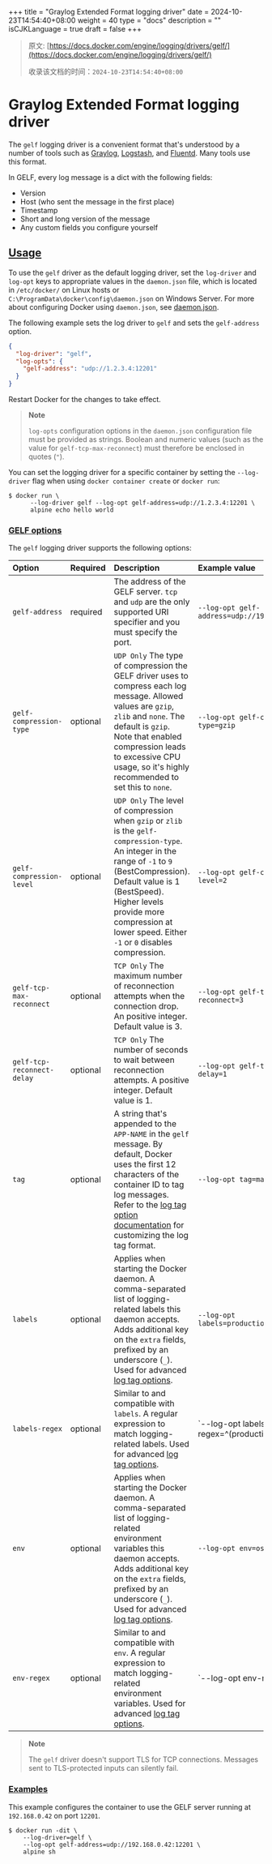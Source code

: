 +++
title = "Graylog Extended Format logging driver"
date = 2024-10-23T14:54:40+08:00
weight = 40
type = "docs"
description = ""
isCJKLanguage = true
draft = false
+++

> 原文: [https://docs.docker.com/engine/logging/drivers/gelf/](https://docs.docker.com/engine/logging/drivers/gelf/)
>
> 收录该文档的时间：`2024-10-23T14:54:40+08:00`

# Graylog Extended Format logging driver

The `gelf` logging driver is a convenient format that's understood by a number of tools such as [Graylog](https://www.graylog.org/), [Logstash](https://www.elastic.co/products/logstash), and [Fluentd](https://www.fluentd.org/). Many tools use this format.

In GELF, every log message is a dict with the following fields:

- Version
- Host (who sent the message in the first place)
- Timestamp
- Short and long version of the message
- Any custom fields you configure yourself

## [Usage](https://docs.docker.com/engine/logging/drivers/gelf/#usage)

To use the `gelf` driver as the default logging driver, set the `log-driver` and `log-opt` keys to appropriate values in the `daemon.json` file, which is located in `/etc/docker/` on Linux hosts or `C:\ProgramData\docker\config\daemon.json` on Windows Server. For more about configuring Docker using `daemon.json`, see [daemon.json](https://docs.docker.com/reference/cli/dockerd/#daemon-configuration-file).

The following example sets the log driver to `gelf` and sets the `gelf-address` option.



```json
{
  "log-driver": "gelf",
  "log-opts": {
    "gelf-address": "udp://1.2.3.4:12201"
  }
}
```

Restart Docker for the changes to take effect.

> **Note**
>
> 
>
> `log-opts` configuration options in the `daemon.json` configuration file must be provided as strings. Boolean and numeric values (such as the value for `gelf-tcp-max-reconnect`) must therefore be enclosed in quotes (`"`).

You can set the logging driver for a specific container by setting the `--log-driver` flag when using `docker container create` or `docker run`:



```console
$ docker run \
      --log-driver gelf --log-opt gelf-address=udp://1.2.3.4:12201 \
      alpine echo hello world
```

### [GELF options](https://docs.docker.com/engine/logging/drivers/gelf/#gelf-options)

The `gelf` logging driver supports the following options:

| Option                     | Required | Description                                                  | Example value                                     |
| :------------------------- | :------- | :----------------------------------------------------------- | :------------------------------------------------ |
| `gelf-address`             | required | The address of the GELF server. `tcp` and `udp` are the only supported URI specifier and you must specify the port. | `--log-opt gelf-address=udp://192.168.0.42:12201` |
| `gelf-compression-type`    | optional | `UDP Only` The type of compression the GELF driver uses to compress each log message. Allowed values are `gzip`, `zlib` and `none`. The default is `gzip`. Note that enabled compression leads to excessive CPU usage, so it's highly recommended to set this to `none`. | `--log-opt gelf-compression-type=gzip`            |
| `gelf-compression-level`   | optional | `UDP Only` The level of compression when `gzip` or `zlib` is the `gelf-compression-type`. An integer in the range of `-1` to `9` (BestCompression). Default value is 1 (BestSpeed). Higher levels provide more compression at lower speed. Either `-1` or `0` disables compression. | `--log-opt gelf-compression-level=2`              |
| `gelf-tcp-max-reconnect`   | optional | `TCP Only` The maximum number of reconnection attempts when the connection drop. An positive integer. Default value is 3. | `--log-opt gelf-tcp-max-reconnect=3`              |
| `gelf-tcp-reconnect-delay` | optional | `TCP Only` The number of seconds to wait between reconnection attempts. A positive integer. Default value is 1. | `--log-opt gelf-tcp-reconnect-delay=1`            |
| `tag`                      | optional | A string that's appended to the `APP-NAME` in the `gelf` message. By default, Docker uses the first 12 characters of the container ID to tag log messages. Refer to the [log tag option documentation](https://docs.docker.com/engine/logging/log_tags/) for customizing the log tag format. | `--log-opt tag=mailer`                            |
| `labels`                   | optional | Applies when starting the Docker daemon. A comma-separated list of logging-related labels this daemon accepts. Adds additional key on the `extra` fields, prefixed by an underscore (`_`). Used for advanced [log tag options](https://docs.docker.com/engine/logging/log_tags/). | `--log-opt labels=production_status,geo`          |
| `labels-regex`             | optional | Similar to and compatible with `labels`. A regular expression to match logging-related labels. Used for advanced [log tag options](https://docs.docker.com/engine/logging/log_tags/). | `--log-opt labels-regex=^(production_status|geo)` |
| `env`                      | optional | Applies when starting the Docker daemon. A comma-separated list of logging-related environment variables this daemon accepts. Adds additional key on the `extra` fields, prefixed by an underscore (`_`). Used for advanced [log tag options](https://docs.docker.com/engine/logging/log_tags/). | `--log-opt env=os,customer`                       |
| `env-regex`                | optional | Similar to and compatible with `env`. A regular expression to match logging-related environment variables. Used for advanced [log tag options](https://docs.docker.com/engine/logging/log_tags/). | `--log-opt env-regex=^(os|customer)`              |

> **Note**
>
> 
>
> The `gelf` driver doesn't support TLS for TCP connections. Messages sent to TLS-protected inputs can silently fail.

### [Examples](https://docs.docker.com/engine/logging/drivers/gelf/#examples)

This example configures the container to use the GELF server running at `192.168.0.42` on port `12201`.



```console
$ docker run -dit \
    --log-driver=gelf \
    --log-opt gelf-address=udp://192.168.0.42:12201 \
    alpine sh
```
